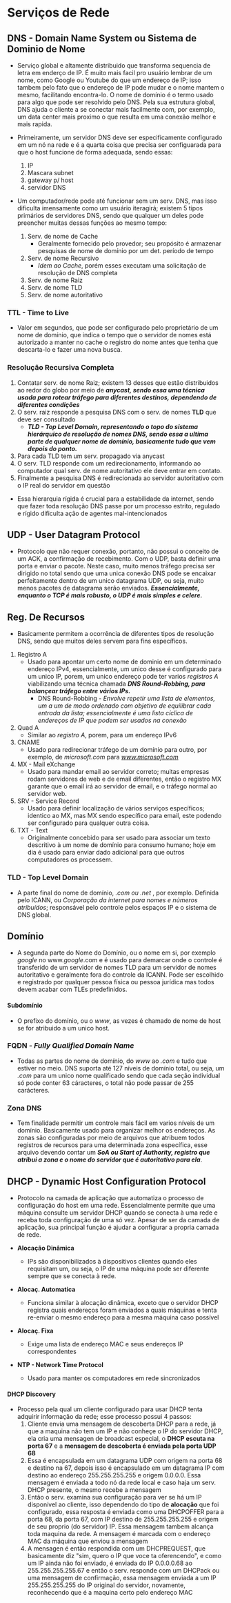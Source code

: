 # Serviços de Rede  

## DNS - Domain Name System ou Sistema de Dominio de Nome   

- Serviço global e altamente distribuido que transforma sequencia de letra em enderço de IP. É muito mais facil pro usuário lembrar de um nome, como Google ou Youtube do que um endereço de IP; isso tambem pelo fato que o endereço de IP pode mudar e o nome mantem o mesmo, facilitando encontra-lo. O nome de domínio é o termo usado para algo que pode ser resolvido pelo DNS. Pela sua estrutura global, DNS ajuda o cliente a se conectar mais facilmente com, por exemplo, um data center mais proximo o que resulta em uma conexão melhor e mais rapida.

- Primeiramente, um servidor DNS deve ser especificamente configurado em um nó na rede e é a quarta coisa que precisa ser configuarada para que o host funcione de forma adequada, sendo essas:
    1. IP
    2. Mascara subnet
    3. gateway p/ host
    4. servidor DNS   

- Um computador/rede pode até funcionar sem um serv. DNS, mas isso dificulta imensamente como um usuário iteragirá; existem 5 tipos primários de servidores DNS, sendo que qualquer um deles pode preencher muitas dessas funções ao mesmo tempo:
    1. Serv. de nome de Cache
        - Geralmente fornecido pelo provedor; seu propósito é armazenar pesquisas de nome de domínio por um det. período de tempo
    2. Serv. de nome Recursivo
        - *Idem ao Cache*, porém esses executam uma solicitação de resolução de DNS completa
    3. Serv. de nome Raiz
    4. Serv. de nome TLD
    5. Serv. de nome autoritativo   

### TTL - Time to Live   

- Valor em segundos, que pode ser configurado pelo proprietário de um nome de domínio, que indica o tempo que o servidor de nomes está autorizado a manter no cache o registro do nome antes que tenha que descarta-lo e fazer uma nova busca.  

### Resolução Recursiva Completa   

1. Contatar serv. de nome Raiz; existem 13 desses que estão distribuidos ao redor do globo por meio de ***anycast, sendo essa uma técnica usada para rotear tráfego para diferentes destinos, dependendo de diferentes condições***
2. O serv. raiz responde a pesquisa DNS com o serv. de nomes **TLD** que deve ser consultado
    - ***TLD - Top Level Domain, representando o topo do sistema hierárquico de resolução de nomes DNS, sendo essa a ultima parte de qualquer nome de domínio, basicamente tudo que vem depois do ponto.***
3. Para cada TLD tem um serv. propagado via anycast
4. O serv. TLD responde com um redirecionamento, informando ao computador qual serv. de nome autoritativo ele deve entrar em contato.
5. Finalmente a pesquisa DNS é redirecionada ao servidor autoritativo com o IP real do servidor em questão   

- Essa hierarquia rígida é crucial para a estabilidade da internet, sendo que fazer toda resolução DNS passe por um processo estrito, regulado e rígido dificulta ação de agentes mal-intencionados   

## UDP - User Datagram Protocol   

- Protocolo que não requer conexão, portanto, não possui o conceito de um ACK, a confirmação de recebimento. Com o UDP, basta definir uma porta e enviar o pacote. Neste caso, muito menos tráfego precisa ser dirigido no total sendo que uma unica conexão DNS pode se encaixar perfeitamente dentro de um unico datagrama UDP, ou seja, muito menos pacotes de datagrama serão enviados. ***Essencialmente, enquanto o TCP é mais robusto, o UDP é mais simples e celere.***  

## Reg. De Recursos  

- Basicamente permitem a ocorrência de diferentes tipos de resolução DNS, sendo que muitos deles servem para fins específicos.  

1. Registro A
    - Usado para apontar um certo nome de dominio em um determinado endereço IPv4, essencialmente, um unico desse é configurado para um unico IP, porem, um unico endereço pode ter varios *registros A* viabilizando uma técnica chamada ***DNS Round-Robbing, para balançear tráfego entre vários IPs.***
        - DNS Round-Robbing - *Envolve repetir uma lista de elementos, um a um de modo ordenado com objetivo de equilibrar cada entrada da lista; essencialmente é uma lista cíclica de endereços de IP que podem ser usados na conexão*
2. Quad A
    - Similar ao *registro A*, porem, para um endereço IPv6
3. CNAME
    - Usado para redirecionar tráfego de um domínio para outro, por exemplo, de *microsoft.com* para *www.microsoft.com*
4. MX - Mail eXchange
    - Usado para mandar email ao servidor correto; muitas empresas rodam servidores de web e de email diferentes, então o registro MX garante que o email irá ao servidor de email, e o tráfego normal ao servidor web.
5. SRV - Service Record
    - Usado para definir localização de vários serviços específicos; identico ao MX, mas MX sendo específico para email, este podendo ser configurado para qualquer outra coisa.
6. TXT - Text
    - Originalmente concebido para ser usado para associar um texto descritivo à um nome de domínio para consumo humano; hoje em dia é usado para enviar dado adicional para que outros computadores os processem.  

### TLD - Top Level Domain   

- A parte final do nome de domínio, *.com ou .net* , por exemplo. Definida pelo ICANN, ou *Corporação da internet para nomes e números atribuídos*; responsável pelo controle pelos espaços IP e o sistema de DNS global.  

## Domínio  

- A segunda parte do Nome do Domínio, ou o nome em si, por exemplo *google* no www.*google*.com e é usado para demarcar onde o controle é transferido de um servidor de nomes TLD para um servidor de nomes autoritativo e geralmente fora do controle da ICANN. Pode ser escolhido e registrado por qualquer pessoa física ou pessoa jurídica mas todos devem acabar com TLEs predefinidos.  

#### Subdomínio  

- O prefixo do domínio, ou o *www*, as vezes é chamado de nome de host se for atribuido a um unico host.  

### FQDN - *Fully Qualified Domain Name*  

- Todas as partes do nome de domínio, do *www* ao *.com* e tudo que estiver no meio. DNS suporta até 127 níveis de domínio total, ou seja, um *.com* para um unico nome qualificado sendo que cada seção individual só pode conter 63 cáracteres, o total não pode passar de 255 carácteres.  

### Zona DNS  

- Tem finalidade permitir um controle mais fácil em varios níveis de um domínio. Basicamente usado para organizar melhor os endereços. As zonas são configuradas por meio de arquivos que atribuem todos registros de recursos para uma determinada zona específica, esse arquivo devendo contar um ***SoA ou Start of Authority, registro que atribui a zona e o nome do servidor que é autoritativo para ela***.   

## DHCP - Dynamic Host Configuration Protocol   

- Protocolo na camada de aplicação que automatiza o processo de configuração do host em uma rede. Essencialmente permite que uma máquina consulte um servidor DHCP quando se conecta à uma rede e receba toda configuração de uma só vez. Apesar de ser da camada de aplicação, sua principal função é ajudar a configurar a propria camada de rede.   

- **Alocação Dinâmica**
    - IPs são disponibilizados à dispositivos clientes quando eles requisitam um, ou seja, o IP de uma máquina pode ser diferente sempre que se conecta à rede.  

- **Alocaç. Automatica**
    - Funciona similar à alocação dinâmica, exceto que o servidor DHCP registra quais endereços foram enviados a quais máquinas e tenta re-enviar o mesmo endereço para a mesma máquina caso possível   
    
- **Alocaç. Fixa**
    - Exige uma lista de endereço MAC e seus endereços IP correspondentes   

- **NTP - Network Time Protocol**
    - Usado para manter os computadores em rede sincronizados   

#### DHCP Discovery   

- Processo pela qual um cliente configurado para usar DHCP tenta adquirir informação da rede; esse processo possui 4 passos:
    1. Cliente envia uma mensagem de descoberta DHCP para a rede, já que a maquina não tem um IP e não conheçe o IP do servidor DHCP, ela cria uma mensagen de broadcast especial, o **DHCP escuta na porta 67** e a **mensagem de descoberta é enviada pela porta UDP 68**
    2. Essa é encapsulada em um datagrama UDP com origem na porta 68 e destino na 67, depois isso é encapsulado em um datagrama IP com destino ao endereço 255.255.255.255 e origem 0.0.0.0. Essa mensagem é enviada a todo nó da rede local e caso haja um serv. DHCP presente, o mesmo recebe a mensagem
    3. Então o serv. examina sua configuração para ver se há um IP disponível ao cliente, isso dependendo do tipo de **alocação** que foi configurado, essa resposta é enviada como uma DHCPOFFER para a porta 68, da porta 67, com IP destino de 255.255.255.255 e origem de seu proprio (do servidor) IP. Essa mensagem tambem alcança toda maquina da rede. A mensagem é marcada com o endereço MAC da máquina que enviou a mensagem
    4. A mensagen é então respondida com um DHCPREQUEST, que basicamente diz "sim, quero o IP que voce ta oferencendo", e como um IP ainda não foi enviado, é enviada do IP 0.0.0.0.68 ao 255.255.255.255.67 e então o serv. responde com um DHCPack ou uma mensagem de confirmação, essa mensagem enviada a um IP 255.255.255.255 do IP original do servidor, novamente, reconhecendo que é a maquina certo pelo endereço MAC